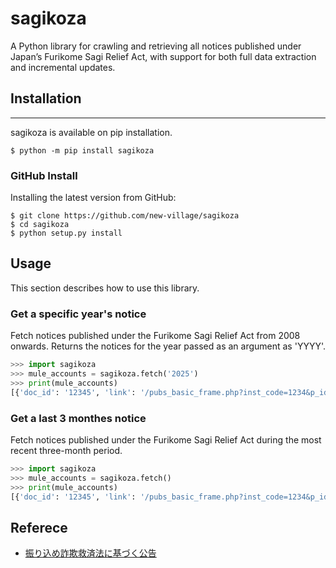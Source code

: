# sagikoza
A Python library for crawling and retrieving all notices published under Japan’s Furikome Sagi Relief Act, with support for both full data extraction and incremental updates.  

## Installation  
----------------------
sagikoza is available on pip installation.
```shell
$ python -m pip install sagikoza
```
  
### GitHub Install
Installing the latest version from GitHub:  
```shell
$ git clone https://github.com/new-village/sagikoza
$ cd sagikoza
$ python setup.py install
```
    
## Usage
This section describes how to use this library.  
  
### Get a specific year's notice
Fetch notices published under the Furikome Sagi Relief Act from 2008 onwards. Returns the notices for the year passed as an argument as 'YYYY'.
```python
>>> import sagikoza
>>> mule_accounts = sagikoza.fetch('2025')
>>> print(mule_accounts)
[{'doc_id': '12345', 'link': '/pubs_basic_frame.php?inst_code=1234&p_id=06&pn=123456&re=0', 'id': '1234-5678-9012', 'process': '債権消滅手続開始', 'bank_name': '大江戸銀行', 'branch_name': '丸の内支店', 'branch_code': '234', 'type': '普通預金', 'account': '1234567', 'name': 'カ）エドムラサキ'}, ... ]
```

### Get a last 3 monthes notice
Fetch notices published under the Furikome Sagi Relief Act during the most recent three-month period.
```python
>>> import sagikoza
>>> mule_accounts = sagikoza.fetch()
>>> print(mule_accounts)
[{'doc_id': '12345', 'link': '/pubs_basic_frame.php?inst_code=1234&p_id=06&pn=123456&re=0', 'id': '1234-5678-9012', 'process': '債権消滅手続開始', 'bank_name': '大江戸銀行', 'branch_name': '丸の内支店', 'branch_code': '234', 'type': '普通預金', 'account': '1234567', 'name': 'カ）エドムラサキ'}, ... ]
```

## Referece
* [振り込め詐欺救済法に基づく公告](https://furikomesagi.dic.go.jp/index.php)  
